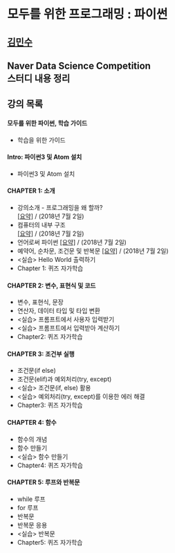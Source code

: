 모두를 위한 프로그래밍 : 파이썬
===============================
[김민수](https://github.com/alstn2468)
-------------------------------


## Naver Data Science Competition<br/>스터디 내용 정리<br/>


## 강의 목록

#### 모두를 위한 파이썬, 학습 가이드
- 학습을 위한 가이드


#### Intro: 파이썬3 및 Atom 설치
- 파이썬3 및 Atom 설치


#### CHAPTER 1: 소개
- 강의소개 - 프로그래밍을 왜 할까?<br/>
[[요약]](https://github.com/alstn2468/Programming_For_Everyone_Python/blob/master/Chapter.1/1.md)
 / (2018년 7월 2일)
- 컴퓨터의 내부 구조<br/>
[[요약]](https://github.com/alstn2468/Programming_For_Everyone_Python/blob/master/Chapter.1/2.md)
 / (2018년 7월 2일)
- 언어로써 파이썬
[[요약]](https://github.com/alstn2468/Programming_For_Everyone_Python/blob/master/Chapter.1/3.md)
 / (2018년 7월 2일)
- 예약어, 순차문, 조건문 및 반복문
[[요약]](https://github.com/alstn2468/Programming_For_Everyone_Python/blob/master/Chapter.1/4.md)
 / (2018년 7월 2일)
- <실습> Hello World 출력하기
- Chapter 1: 퀴즈 자가학습


#### CHAPTER 2: 변수, 표현식 및 코드
- 변수, 표현식, 문장
- 연산자, 데이터 타입 및 타입 변환
- <실습> 프롬프트에서 사용자 입력받기
- <실습> 프롬프트에서 입력받아 계산하기
- Chapter2: 퀴즈 자가학습


#### CHAPTER 3: 조건부 실행
- 조건문(if else)
- 조건문(elif)과 예외처리(try, except)
- <실습> 조건문(if, else) 활용
- <실습> 예외처리(try, except)를 이용한 에러 해결
- Chapter3: 퀴즈 자가학습


#### CHAPTER 4: 함수
- 함수의 개념
- 함수 만들기
- <실습> 함수 만들기
- Chapter4: 퀴즈 자가학습


#### CHAPTER 5: 루프와 반복문
- while 루프
- for 루프
- 반복문
- 반복문 응용
- <실습> 반복문
- Chapter5: 퀴즈 자가학습

